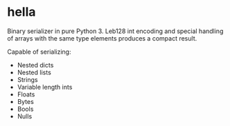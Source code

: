 # hella

Binary serializer in pure Python 3. Leb128 int encoding and special handling of arrays with the same type elements produces a compact result.

Capable of serializing:
- Nested dicts
- Nested lists
- Strings
- Variable length ints
- Floats
- Bytes
- Bools
- Nulls
